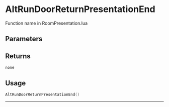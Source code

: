 # AltRunDoorReturnPresentationEnd
Function name in RoomPresentation.lua
## Parameters

## Returns
`none`
## Usage
```lua
AltRunDoorReturnPresentationEnd()
```
---
